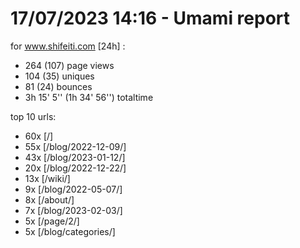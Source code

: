 # 17/07/2023 14:16 - Umami report
for www.shifeiti.com [24h] :

 - 264 (107) page views
 - 104 (35) uniques
 - 81 (24) bounces
 - 3h 15' 5'' (1h 34' 56'') totaltime


top 10 urls:
 - 60x [/]
 - 55x [/blog/2022-12-09/]
 - 43x [/blog/2023-01-12/]
 - 20x [/blog/2022-12-22/]
 - 13x [/wiki/]
 - 9x [/blog/2022-05-07/]
 - 8x [/about/]
 - 7x [/blog/2023-02-03/]
 - 5x [/page/2/]
 - 5x [/blog/categories/]


